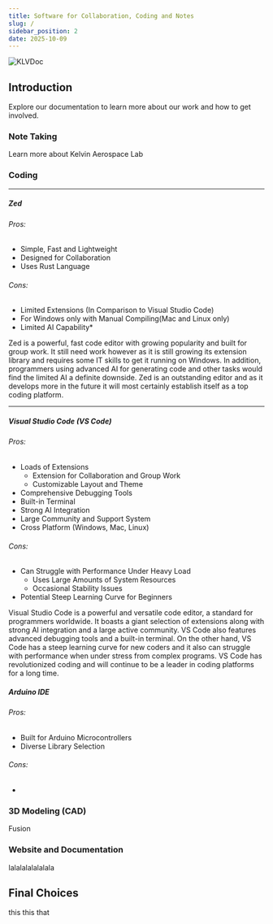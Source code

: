 ```yaml
---
title: Software for Collaboration, Coding and Notes
slug: /
sidebar_position: 2
date: 2025-10-09
---
```

![KLVDoc](https://external-content.duckduckgo.com/iu/?u=https%3A%2F%2Fmiro.medium.com%2Fv2%2Fresize%3Afit%3A1358%2F0*IcE9q06m22iF-t29&f=1&nofb=1&ipt=71e064477ccf918b639a7398c0c881fa12acbe80b111c9ebd063045bd108f996)

## Introduction

Explore our documentation to learn more about our work and how to get involved.

### Note Taking

Learn more about Kelvin Aerospace Lab

### Coding
___
##### Zed
###### Pros:
* Simple, Fast and Lightweight
* Designed for Collaboration
* Uses Rust Language
###### Cons:
* Limited Extensions (In Comparison to Visual Studio Code)
* For Windows only with Manual Compiling(Mac and Linux only)
* Limited AI Capability*

Zed is a powerful, fast code editor with growing popularity and built for group work. It still need work however as it is still growing its extension library and requires some IT skills to get it running on Windows. In addition, programmers using advanced AI for generating code and other tasks would find the limited AI a definite downside. Zed is an outstanding editor and as it develops more in the future it will most certainly establish itself as a top coding platform.
___
##### Visual Studio Code (VS Code)
###### Pros:
* Loads of Extensions
	* Extension for Collaboration and Group Work
	* Customizable Layout and Theme
* Comprehensive Debugging Tools
* Built-in Terminal
* Strong AI Integration
* Large Community and Support System
* Cross Platform (Windows, Mac, Linux)
###### Cons:
* Can Struggle with Performance Under Heavy Load
	* Uses Large Amounts of System Resources
	* Occasional Stability Issues
* Potential Steep Learning Curve for Beginners

Visual Studio Code is a powerful and versatile code editor, a standard for programmers worldwide. It boasts a giant selection of extensions along with strong AI integration and a large active community. VS Code also features advanced debugging tools and a built-in terminal. On the other hand, VS Code has a steep learning curve for new coders and it also can struggle with performance when under stress from complex programs. VS Code has revolutionized coding and will continue to be a leader in coding platforms for a long time.

##### Arduino IDE
###### Pros:
* Built for Arduino Microcontrollers
* Diverse Library Selection
###### Cons:
* 

### 3D Modeling (CAD)

Fusion

### Website and Documentation

lalalalalalalala

## Final Choices

this
this
that